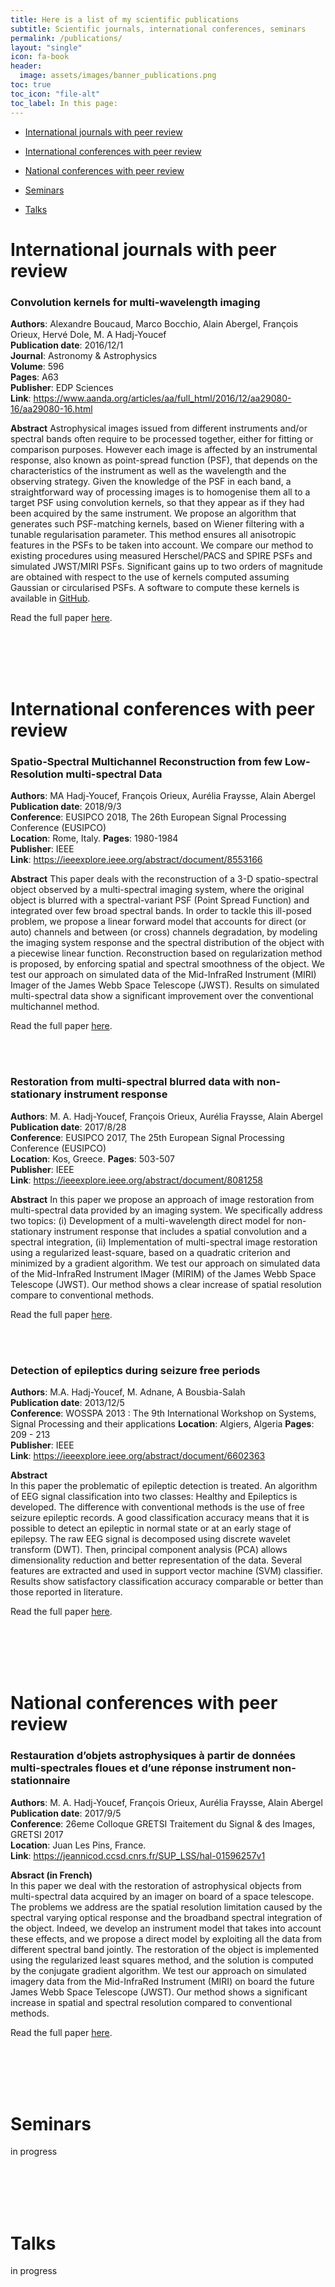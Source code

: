 ```yaml
---
title: Here is a list of my scientific publications
subtitle: Scientific journals, international conferences, seminars
permalink: /publications/
layout: "single"
icon: fa-book
header:
  image: assets/images/banner_publications.png
toc: true
toc_icon: "file-alt"
toc_label: In this page:
---
```


- [International journals with peer review](#international-journals-with-peer-review)

- [International conferences with peer review](#international-conferences-with-peer-review)

- [National conferences with peer review](#national-conferences-with-peer-review)  


- [Seminars](#seminars)

- [Talks](#talks)


# International journals with peer review  

### Convolution kernels for multi-wavelength imaging  
**Authors**: Alexandre Boucaud, Marco Bocchio, Alain Abergel, François Orieux, Hervé Dole, M. A Hadj-Youcef  
**Publication date**: 2016/12/1  
**Journal**: Astronomy & Astrophysics  
**Volume**: 596  
**Pages**: A63  
**Publisher**: EDP Sciences  
**Link**: https://www.aanda.org/articles/aa/full_html/2016/12/aa29080-16/aa29080-16.html  

**Abstract**
Astrophysical images issued from different instruments and/or spectral bands often require to be processed together, either for fitting or comparison purposes. However each image is affected by an instrumental response, also known as point-spread function (PSF), that depends on the characteristics of the instrument as well as the wavelength and the observing strategy. Given the knowledge of the PSF in each band, a straightforward way of processing images is to homogenise them all to a target PSF using convolution kernels, so that they appear as if they had been acquired by the same instrument. We propose an algorithm that generates such PSF-matching kernels, based on Wiener filtering with a tunable regularisation parameter. This method ensures all anisotropic features in the PSFs to be taken into account. We compare our method to existing procedures using measured Herschel/PACS and SPIRE PSFs and simulated JWST/MIRI PSFs. Significant gains up to two orders of magnitude are obtained with respect to the use of kernels computed assuming Gaussian or circularised PSFs. A software to compute these kernels is available in [GitHub](https://github.com/aboucaud/pypher).

Read the full paper [here](/assets/pdf/A_&_A.pdf).

<br/><br/>
<br/><br/>

# International conferences with peer review

### Spatio-Spectral Multichannel Reconstruction from few Low-Resolution multi-spectral Data
**Authors**: MA Hadj-Youcef, François Orieux, Aurélia Fraysse, Alain Abergel  
**Publication date**: 2018/9/3  
**Conference**: EUSIPCO 2018, The 26th European Signal Processing Conference (EUSIPCO)  
**Location**: Rome, Italy.
**Pages**: 1980-1984  
**Publisher**: IEEE  
**Link**: https://ieeexplore.ieee.org/abstract/document/8553166  

**Abstract**
This paper deals with the reconstruction of a 3-D spatio-spectral object observed by a multi-spectral imaging system, where the original object is blurred with a spectral-variant PSF (Point Spread Function) and integrated over few broad spectral bands. In order to tackle this ill-posed problem, we propose a linear forward model that accounts for direct (or auto) channels and between (or cross) channels degradation, by modeling the imaging system response and the spectral distribution of the object with a piecewise linear function. Reconstruction based on regularization method is proposed, by enforcing spatial and spectral smoothness of the object. We test our approach on simulated data of the Mid-InfraRed Instrument (MIRI) Imager of the James Webb Space Telescope (JWST). Results on simulated multi-spectral data show a significant improvement over the conventional multichannel method.  

Read the full paper [here](/assets/pdf/eusipco_2018.pdf).  

<br/><br/>

### Restoration from multi-spectral blurred data with non-stationary instrument response  
**Authors**: M. A. Hadj-Youcef, François Orieux, Aurélia Fraysse, Alain Abergel  
**Publication date**: 2017/8/28  
**Conference**: EUSIPCO 2017, The 25th European Signal Processing Conference (EUSIPCO)  
**Location**: Kos, Greece.
**Pages**: 503-507  
**Publisher**: IEEE  
**Link**: https://ieeexplore.ieee.org/abstract/document/8081258  

**Abstract**
In this paper we propose an approach of image restoration from multi-spectral data provided by an imaging system. We specifically address two topics: (i) Development of a multi-wavelength direct model for non-stationary instrument response that includes a spatial convolution and a spectral integration, (ii) Implementation of multi-spectral image restoration using a regularized least-square, based on a quadratic criterion and minimized by a gradient algorithm. We test our approach on simulated data of the Mid-InfraRed Instrument IMager (MIRIM) of the James Webb Space Telescope (JWST). Our method shows a clear increase of spatial resolution compare to conventional methods.

Read the full paper [here](/assets/pdf/eusipco-20171.pdf).

<br/><br/>

### Detection of epileptics during seizure free periods
**Authors**: M.A. Hadj-Youcef, M. Adnane, A Bousbia-Salah  
**Publication date**: 2013/12/5  
**Conference**: WOSSPA 2013 : The 9th International Workshop on Systems, Signal Processing and their applications
**Location**: Algiers, Algeria
**Pages**: 209 - 213  
**Publisher**: IEEE  
**Link**: https://ieeexplore.ieee.org/abstract/document/6602363  

**Abstract**  
In this paper the problematic of epileptic detection is treated. An algorithm of EEG signal classification into two classes: Healthy and Epileptics is developed. The difference with conventional methods is the use of free seizure epileptic records. A good classification accuracy means that it is possible to detect an epileptic in normal state or at an early stage of epilepsy. The raw EEG signal is decomposed using discrete wavelet transform (DWT). Then, principal component analysis (PCA) allows dimensionality reduction and better representation of the data. Several features are extracted and used in support vector machine (SVM) classifier. Results show satisfactory classification accuracy comparable or better than those reported in literature.

Read the full paper [here](/assets/pdf/WOSSPA_2013.pdf).

<br/><br/>
<br/><br/>

# National conferences with peer review  

### Restauration d’objets astrophysiques à partir de données multi-spectrales floues et d’une réponse instrument non-stationnaire  

**Authors**: M. A. Hadj-Youcef, François Orieux, Aurélia Fraysse, Alain Abergel  
**Publication date**: 2017/9/5  
**Conference**: 26eme Colloque GRETSI Traitement du Signal & des Images, GRETSI 2017  
**Location**: Juan Les Pins, France.  
**Link**: https://jeannicod.ccsd.cnrs.fr/SUP_LSS/hal-01596257v1  

**Absract (in French)**  
In this paper we deal with the restoration of astrophysical objects from multi-spectral data acquired by an imager on board of a space telescope. The problems we address are the spatial resolution limitation caused by the spectral varying optical response and the broadband spectral integration of the object. Indeed, we develop an instrument model that takes into account these effects, and we propose a direct model by exploiting all the data from different spectral band jointly. The restoration of the object is implemented using the regularized least squares method, and the solution is computed by the conjugate gradient algorithm. We test our approach on simulated imagery data from the Mid-InfraRed Instrument (MIRI) on board the future James Webb Space Telescope (JWST). Our method shows a significant increase in spatial and spectral resolution compared to conventional methods.

  Read the full paper [here](/assets/pdf/GRETSI_2017.pdf).

<br/><br/>
<br/><br/>

# Seminars
in progress

<br/><br/>
<br/><br/>

# Talks
in progress
